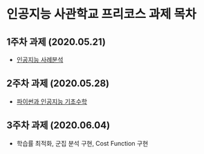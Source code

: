 # 인공지능 사관학교 프리코스 과제 목차

## 1주차 과제 (2020.05.21)
  - [인공지능 사례분석](https://github.com/ChoHyunjoong/ChoHJ/blob/master/1%EC%A3%BC%EC%B0%A8%20%EA%B3%BC%EC%A0%9C.ipynb)
  
## 2주차 과제 (2020.05.28)
  - [파이썬과 인공지능 기초수학](https://github.com/ChoHyunjoong/ChoHJ/blob/master/2%EC%A3%BC%EC%B0%A8%EA%B3%BC%EC%A0%9C.ipynb)

## 3주차 과제 (2020.06.04)
  - 학습률 최적화, 군집 분석 구현, Cost Function 구현
